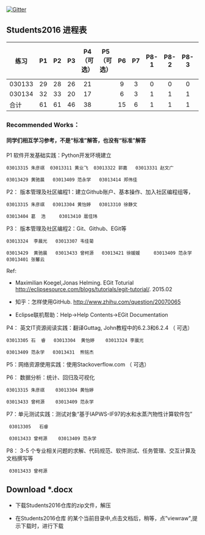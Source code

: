 
[![Gitter](https://badges.gitter.im/Py03013052/Students2016.svg)](https://gitter.im/Py03013052/Students2016?utm_source=badge&utm_medium=badge&utm_campaign=pr-badge)

## Students2016 进程表

|  练习            | P1  | P2  | P3  | P4（可选）| P5（可选）      | P6  | P7  |P8-1 |P8-2 |P8-3 |P8-4（可选）|P8-5（可选） |
| ------ |:---:|:---:|:---:|:------:|:--------:|:---:|:---:|:---:|:---:|:---:|:-------:|---------:|
| 030133 | 29  | 28  | 26  |  21    |          |  9  |  3  |  0  |  0  |  0  |         |          |
| 030134 | 32  | 33  | 20  |  17    |          |  6  |  3  |  1  |  1  |  1  |         |          |
|  合计     | 61  | 61 | 46 |  38   |          |  15  |  6  |  1  |  1  |  1  |         |          |

### Recommended Works： 

#### 同学们相互学习参考，不是“标准”解答，也没有“标准”解答

P1 软件开发基础实践：Python开发环境建立

    03013315 朱彦祺  03013311 黄业飞  03013322 郭嘉   03013331 赵文广

    03013429 黄驰晨   03013409 范永学   03013414 郑伟佳

P2： 版本管理及社区编程1：建立Github账户、基本操作、加入社区编程组等，

    03013315 朱彦祺   03013304 黄怡婷   03013310 徐静文

    03013404 葛  浩     03013410 扈佳玮

P3： 版本管理及社区编程2：Git、Github、EGit等

    03013324  李晨光   03013307 韦佳菊

    03013429  黄驰晨   03013433 曾柯源   03013421 徐媛媛     03013409 范永学    03013401 张馨云

Ref:

* Maximilian Koegel,Jonas Helming. EGit Toturial http://eclipsesource.com/blogs/tutorials/egit-tutorial/. 2015.02

* 知乎：怎样使用GitHub. http://www.zhihu.com/question/20070065

* Eclipse联机帮助：Help->Help Contents->EGit Documentation


P4： 英文IT资源阅读实践：翻译Guttag, John教程中的6.2.3和6.2.4 （ 可选）

    03013305 石  睿   03013304  黄怡婷    03013324 李晨光

    03013409 范永学   03013431  熊铭杰


P5：网络资源使用实践：使用Stackoverflow.com （ 可选） 

P6： 数据分析：统计、回归及可视化

	03013315 朱彦祺    03013304 黄怡婷
    
    03013433 曾柯源    03013409 范永学

P7：单元测试实践：测试对象“基于IAPWS-IF97的水和水蒸汽物性计算软件包”

	 03013305   石睿
	 
	 03013433 曾柯源 	 03013409 范永学

P8： 3-5 个专业相关问题的求解、代码规范、软件测试、任务管理、交互计算及文档撰写等

     03013433 曾柯源 	

## Download *.docx

* 下载Students2016仓库的zip文件，解压

* 在Students2016仓库 的某个当前目录中,点击文档后，稍等，点”viewraw",提示下载时，进行下载
